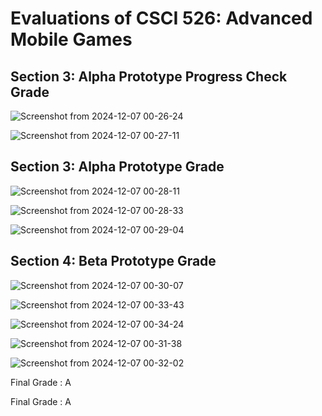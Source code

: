 # Evaluations of CSCI 526: Advanced Mobile Games


## Section 3: Alpha Prototype Progress Check Grade

![Screenshot from 2024-12-07 00-26-24](https://github.com/user-attachments/assets/8ea43c46-fe0f-4cb3-aa6c-147a28b43f98)

![Screenshot from 2024-12-07 00-27-11](https://github.com/user-attachments/assets/a7ea6814-75ee-42fd-9a04-4b4677532ac7)


## Section 3: Alpha Prototype Grade 

![Screenshot from 2024-12-07 00-28-11](https://github.com/user-attachments/assets/ccc03a79-ede5-44dc-b98e-8c6c4ddc1f13)

![Screenshot from 2024-12-07 00-28-33](https://github.com/user-attachments/assets/2c562a24-f513-4a66-a0ee-bc3a487d90f7)

![Screenshot from 2024-12-07 00-29-04](https://github.com/user-attachments/assets/2d25600b-7187-4546-951a-b586f04f428d)



## Section 4: Beta Prototype Grade


![Screenshot from 2024-12-07 00-30-07](https://github.com/user-attachments/assets/112c29c9-9b44-412e-b9ff-1fa835304677)


![Screenshot from 2024-12-07 00-33-43](https://github.com/user-attachments/assets/9ae819cd-baeb-40ae-a93d-4c9e7ef9cbc5)


![Screenshot from 2024-12-07 00-34-24](https://github.com/user-attachments/assets/6a418f1a-08f6-4471-a931-782e1f954c6e)


![Screenshot from 2024-12-07 00-31-38](https://github.com/user-attachments/assets/df288221-a078-4018-bda3-db9819994354)


![Screenshot from 2024-12-07 00-32-02](https://github.com/user-attachments/assets/b2ba9055-00b0-45c6-b61b-6a9d4c467b14)




Final Grade : A






Final Grade : A
